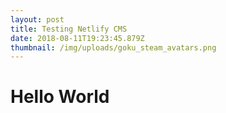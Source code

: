 ```yaml
---
layout: post
title: Testing Netlify CMS
date: 2018-08-11T19:23:45.879Z
thumbnail: /img/uploads/goku_steam_avatars.png
---
```

# Hello World
